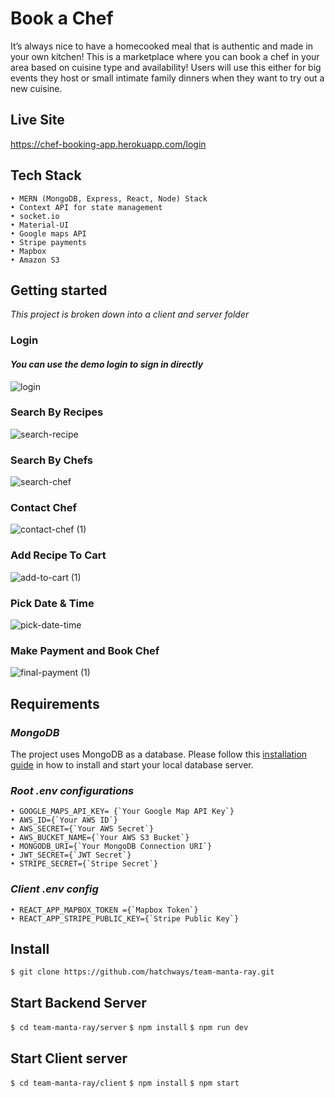 # Book a Chef

It’s always nice to have a homecooked meal that is authentic and made in your own kitchen! This is a marketplace where you can book a chef in your area based on cuisine type and availability! Users will use this either for big events they host or small intimate family dinners when they want to try out a new cuisine.

## Live Site

<https://chef-booking-app.herokuapp.com/login>

## Tech Stack

    • MERN (MongoDB, Express, React, Node) Stack
    • Context API for state management
    • socket.io
    • Material-UI
    • Google maps API
    • Stripe payments
    • Mapbox
    • Amazon S3

## Getting started

_*This project is broken down into a client and server folder*_

### Login

#### _You can use the demo login to sign in directly_

![login](https://user-images.githubusercontent.com/51274039/117385865-dc19f600-aeb3-11eb-9634-77b3b37a70f3.gif)

### Search By Recipes

![search-recipe](https://user-images.githubusercontent.com/51274039/117389622-9f9dc880-aeba-11eb-894c-506b90430aee.gif)

### Search By Chefs

![search-chef](https://user-images.githubusercontent.com/51274039/117390009-60bc4280-aebb-11eb-81c4-1be0f271dd19.gif)

### Contact Chef

![contact-chef (1)](https://user-images.githubusercontent.com/51274039/117391273-9bbf7580-aebd-11eb-8afb-c6694b2ff9d6.gif)

### Add Recipe To Cart

![add-to-cart (1)](https://user-images.githubusercontent.com/51274039/117390410-1ab3ae80-aebc-11eb-83bf-e901d56a6b9b.gif)

### Pick Date & Time

![pick-date-time](https://user-images.githubusercontent.com/51274039/117390648-8d248e80-aebc-11eb-81cc-3093c64934fd.gif)

### Make Payment and Book Chef

![final-payment (1)](https://user-images.githubusercontent.com/51274039/117391015-2653a500-aebd-11eb-8b53-26e8c3bd9d46.gif)

## Requirements

### _MongoDB_

The project uses MongoDB as a database. Please follow this [installation guide](https://docs.mongodb.com/manual/installation/) in how to install and start your local database server.

### _Root .env configurations_

    • GOOGLE_MAPS_API_KEY= {`Your Google Map API Key`}
    • AWS_ID={`Your AWS ID`}
    • AWS_SECRET={`Your AWS Secret`}
    • AWS_BUCKET_NAME={`Your AWS S3 Bucket`}
    • MONGODB_URI={`Your MongoDB Connection URI`}
    • JWT_SECRET={`JWT Secret`}
    • STRIPE_SECRET={`Stripe Secret`}

### _Client .env config_

    • REACT_APP_MAPBOX_TOKEN ={`Mapbox Token`}
    • REACT_APP_STRIPE_PUBLIC_KEY={`Stripe Public Key`}

## Install

`$ git clone https://github.com/hatchways/team-manta-ray.git`

## Start Backend Server

`$ cd team-manta-ray/server`
`$ npm install`
`$ npm run dev`

## Start Client server

`$ cd team-manta-ray/client`
`$ npm install`
`$ npm start`
